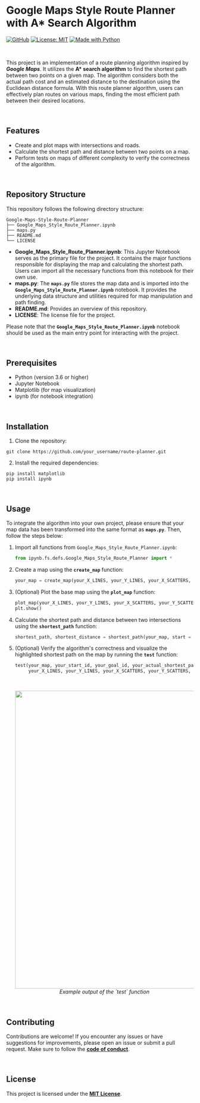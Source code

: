 # Google Maps Style Route Planner with A* Search Algorithm

[![GitHub](https://badgen.net/badge/icon/GitHub?icon=github&color=black&label)](https://github.com/MaxineXiong)
[![License: MIT](https://img.shields.io/badge/License-MIT-yellow.svg)](https://opensource.org/licenses/MIT)
[![Made with Python](https://img.shields.io/badge/Python->=3.6-blue?logo=python&logoColor=white)](https://www.python.org)

<br/>

This project is an implementation of a route planning algorithm inspired by ***Google Maps***. It utilizes the **A\* search algorithm** to find the shortest path between two points on a given map. The algorithm considers both the actual path cost and an estimated distance to the destination using the Euclidean distance formula. With this route planner algorithm, users can effectively plan routes on various maps, finding the most efficient path between their desired locations.

<br/>

## Features

- Create and plot maps with intersections and roads.
- Calculate the shortest path and distance between two points on a map.
- Perform tests on maps of different complexity to verify the correctness of the algorithm.

<br/>

## **Repository Structure**

This repository follows the following directory structure:

```
Google-Maps-Style-Route-Planner
├── Google_Maps_Style_Route_Planner.ipynb
├── maps.py
├── README.md
└── LICENSE
```

- **Google_Maps_Style_Route_Planner.ipynb**: This Jupyter Notebook serves as the primary file for the project. It contains the major functions responsible for displaying the map and calculating the shortest path. Users can import all the necessary functions from this notebook for their own use.
- **maps.py**: The **`maps.py`** file stores the map data and is imported into the **`Google_Maps_Style_Route_Planner.ipynb`** notebook. It provides the underlying data structure and utilities required for map manipulation and path finding.
- **README.md**: Provides an overview of this repository.
- **LICENSE**: The license file for the project.

Please note that the **`Google_Maps_Style_Route_Planner.ipynb`** notebook should be used as the main entry point for interacting with the project.

<br/>

## Prerequisites

- Python (version 3.6 or higher)
- Jupyter Notebook
- Matplotlib (for map visualization)
- ipynb (for notebook integration)

<br/>

## Installation

1. Clone the repository:

```
git clone https://github.com/your_username/route-planner.git
```

2. Install the required dependencies:

```
pip install matplotlib
pip install ipynb
```

<br/>

## **Usage**

To integrate the algorithm into your own project, please ensure that your map data has been transformed into the same format as **`maps.py`**. Then, follow the steps below:

1. Import all functions from `Google_Maps_Style_Route_Planner.ipynb`:
    
    ```python
    from ipynb.fs.defs.Google_Maps_Style_Route_Planner import *
    ```
    
2. Create a map using the **`create_map`** function:
    
    ```python
    your_map = create_map(your_X_LINES, your_Y_LINES, your_X_SCATTERS, your_Y_SCATTERS, your_MARKERS)
    ```
    
3. (Optional) Plot the base map using the **`plot_map`** function:
    
    ```python
    plot_map(your_X_LINES, your_Y_LINES, your_X_SCATTERS, your_Y_SCATTERS, your_MARKERS)
    plt.show()
    ```
    
4. Calculate the shortest path and distance between two intersections using the **`shortest_path`** function:
    
    ```python
    shortest_path, shortest_distance = shortest_path(your_map, start = your_start_id, goal = your_goal_id)
    ```
    
5. (Optional) Verify the algorithm's correctness and visualize the highlighted shortest path on the map by running the **`test`** function:
    
    ```python
    test(your_map, your_start_id, your_goal_id, your_actual_shortest_path, 
         your_X_LINES, your_Y_LINES, your_X_SCATTERS, your_Y_SCATTERS, your_MARKERS, True)
    ```

    <br/>

    <p align='center'>
      <img src="https://github.com/MaxineXiong/Google-Maps-Style-Route-Planner/assets/55864839/22b0df53-7ddf-48e4-8651-2a75423eb52a" width = "800">
      <br><i>Example output of the `test` function</i>
    </p>
    
<br/>

## **Contributing**

Contributions are welcome! If you encounter any issues or have suggestions for improvements, please open an issue or submit a pull request. Make sure to follow the **[code of conduct](https://docs.github.com/en/site-policy/github-terms/github-community-code-of-conduct)**.

<br/>

## **License**

This project is licensed under the **[MIT License](https://choosealicense.com/licenses/mit/)**.
